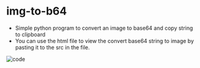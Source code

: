 # img-to-b64
* Simple python program to convert an image to base64 and copy string to clipboard
* You can use the html file to view the convert base64 string to image by pasting it to the src in the file.

![code](https://user-images.githubusercontent.com/46112568/168833957-c226571b-9125-4447-ba5e-fa06340646b4.png)
